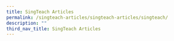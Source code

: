 ```yaml
---
title: SingTeach Articles
permalink: /singteach-articles/singteach-articles/singteach/
description: ""
third_nav_title: SingTeach Articles
---
```

